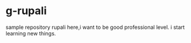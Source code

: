 # g-rupali
sample repository
rupali here,i want to be good professional level.
i start learning new things.
